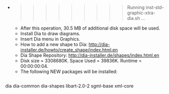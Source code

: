 * >>>>>>>>> Running inst-std-graphic-xtra-dia.sh ...
  * After this operation, 30.5 MB of additional disk space will be used.
  * Install Dia to draw diagrams.
  * Insert Dia menu in Graphics.
  * How to add a new shape to Dia: http://dia-installer.de/howto/create_shape/index.html.en
  * Dia Shape Repository: http://dia-installer.de/shapes/index.html.en
  * Disk size = 3308680K. Space Used = 39836K. Runtime = 00:00:00:04.
  * The following NEW packages will be installed:
  ```bash
dia dia-common dia-shapes libart-2.0-2 sgml-base
xml-core
  ```
